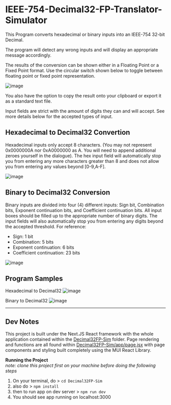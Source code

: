 # IEEE-754-Decimal32-FP-Translator-Simulator
This Program converts hexadecimal or binary inputs into an IEEE-754 32-bit Decimal. 

The program will detect any wrong inputs and will display an appropriate message accordingly.

The results of the conversion can be shown either in a Floating Point or a Fixed Point format. Use the circular switch shown below to toggle between floating point or fixed point representation.

![image](https://user-images.githubusercontent.com/104754302/231960331-a71b5a57-da76-42b4-8d15-205271d2f90b.png)

You also have the option to copy the result onto your clipboard or export it as a standard text file. 

Input fields are strict with the amount of digits they can and will accept. See more details below for the accepted types of input.

## Hexadecimal to Decimal32 Convertion
Hexadecimal inputs only accept 8 characters. (You may not represent 0x0000000A  nor 0xA0000000 as A. You will need to append additional zeroes yourself in the dialogue). The hex input field will automatically stop you from entering any more characters greater than 8 and does not allow you from entering any values beyond [0-9,A-F].

![image](https://user-images.githubusercontent.com/104754302/231958928-e323da27-0051-4cc4-8d43-fd32471152bd.png)


## Binary to Decimal32 Conversion
Binary inputs are divided into four (4) different inputs: Sign bit, Combination bits, Exponent continuation bits, and Coefficient continuation bits. All input boxes should be filled up to the appropriate number of binary digits. The input fields will also automatically stop you from entering any digits beyond the accepted threshold. For reference:

- Sign: 1 bit
- Combination: 5 bits
- Exponent continuation: 6 bits
- Coefficient continuation: 23 bits

![image](https://user-images.githubusercontent.com/104754302/231959252-86600630-bf89-4ecb-a37f-aa710773d500.png)

## Program Samples
Hexadecimal to Decimal32
![image](https://user-images.githubusercontent.com/104754302/231959569-64dec940-c1c7-48d2-ad2b-ce8d51350e9f.png)

Binary to Decimal32
![image](https://user-images.githubusercontent.com/104754302/231960163-f5c52d43-57b2-472a-b9d2-b9a028e351bf.png)

---
## Dev Notes
This project is built under the Next.JS React framework with the whole application contained within the [Decimal32FP-Sim](/Decimal32FP-Sim) folder. Page rendering and functions are all found within [Decimal32FP-Sim/app/page.jsx](/Decimal32FP-Sim/app/page.jsx) with page components and styling built completely using the MUI React Library.

**Running the Project** \
*note: clone this project first on your machine before doing the following steps*
1. On your terminal, do > `cd Decimal32FP-Sim`
2. also do > `npm install`
3. then to run app on dev server > `npm run dev`  
4. You should see app running on localhost:3000
